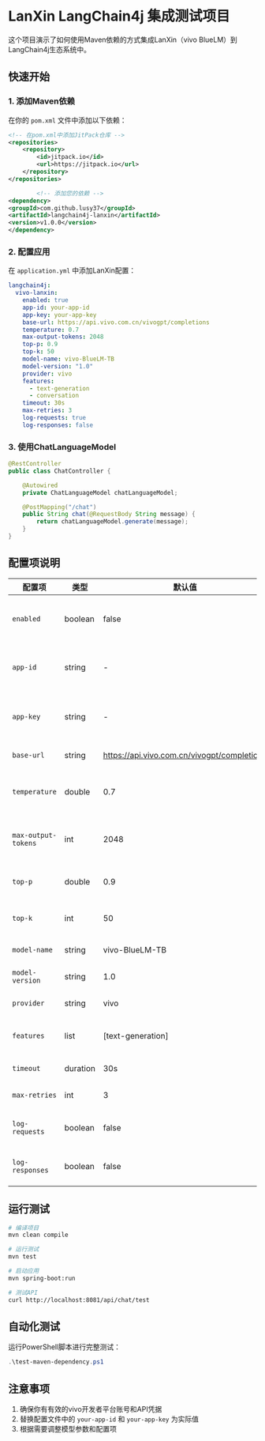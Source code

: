 # LanXin LangChain4j 集成测试项目

这个项目演示了如何使用Maven依赖的方式集成LanXin（vivo BlueLM）到LangChain4j生态系统中。

## 快速开始

### 1. 添加Maven依赖

在你的 `pom.xml` 文件中添加以下依赖：

```xml
<!-- 在pom.xml中添加JitPack仓库 -->
<repositories>
    <repository>
        <id>jitpack.io</id>
        <url>https://jitpack.io</url>
    </repository>
</repositories>

        <!-- 添加您的依赖 -->
<dependency>
<groupId>com.github.lusy37</groupId>
<artifactId>langchain4j-lanxin</artifactId>
<version>v1.0.0</version>
</dependency>
```

### 2. 配置应用

在 `application.yml` 中添加LanXin配置：

```yaml
langchain4j:
  vivo-lanxin:
    enabled: true
    app-id: your-app-id
    app-key: your-app-key
    base-url: https://api.vivo.com.cn/vivogpt/completions
    temperature: 0.7
    max-output-tokens: 2048
    top-p: 0.9
    top-k: 50
    model-name: vivo-BlueLM-TB
    model-version: "1.0"
    provider: vivo
    features:
      - text-generation
      - conversation
    timeout: 30s
    max-retries: 3
    log-requests: true
    log-responses: false
```

### 3. 使用ChatLanguageModel

```java
@RestController
public class ChatController {

    @Autowired
    private ChatLanguageModel chatLanguageModel;

    @PostMapping("/chat")
    public String chat(@RequestBody String message) {
        return chatLanguageModel.generate(message);
    }
}
```

## 配置项说明

| 配置项 | 类型 | 默认值 | 说明 |
|--------|------|--------|------|
| `enabled` | boolean | false | 是否启用LanXin集成 |
| `app-id` | string | - | vivo开发者平台应用ID |
| `app-key` | string | - | vivo开发者平台应用密钥 |
| `base-url` | string | https://api.vivo.com.cn/vivogpt/completions | API基础URL |
| `temperature` | double | 0.7 | 生成温度 (0.0-1.0) |
| `max-output-tokens` | int | 2048 | 最大输出token数 |
| `top-p` | double | 0.9 | Top-p采样参数 |
| `top-k` | int | 50 | Top-k采样参数 |
| `model-name` | string | vivo-BlueLM-TB | 模型名称 |
| `model-version` | string | 1.0 | 模型版本 |
| `provider` | string | vivo | 提供商名称 |
| `features` | list | [text-generation] | 支持的功能列表 |
| `timeout` | duration | 30s | 请求超时时间 |
| `max-retries` | int | 3 | 最大重试次数 |
| `log-requests` | boolean | false | 是否记录请求日志 |
| `log-responses` | boolean | false | 是否记录响应日志 |

## 运行测试

```bash
# 编译项目
mvn clean compile

# 运行测试
mvn test

# 启动应用
mvn spring-boot:run

# 测试API
curl http://localhost:8081/api/chat/test
```

## 自动化测试

运行PowerShell脚本进行完整测试：

```powershell
.\test-maven-dependency.ps1
```

## 注意事项

1. 确保你有有效的vivo开发者平台账号和API凭据
2. 替换配置文件中的 `your-app-id` 和 `your-app-key` 为实际值
3. 根据需要调整模型参数和配置项

